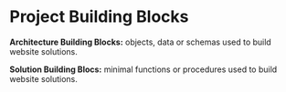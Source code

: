 # Project Building Blocks

**Architecture Building Blocks:** objects, data or schemas used to build website solutions.

**Solution Building Blocs:** minimal functions or procedures used to build website solutions. 

